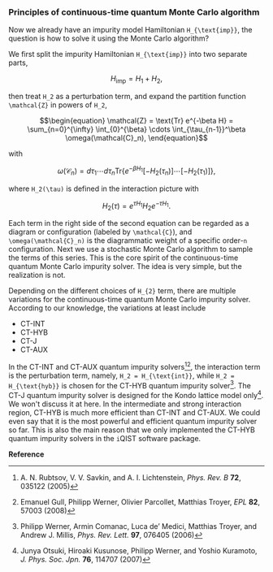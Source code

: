 ### Principles of continuous-time quantum Monte Carlo algorithm

Now we already have an impurity model Hamiltonian ``H_{\text{imp}}``, the question is how to solve it using the Monte Carlo algorithm?

We first split the impurity Hamiltonian ``H_{\text{imp}}`` into two separate parts, 

```math
H_{\text{imp}} = H_1 + H_2,
```

then treat ``H_2`` as a perturbation term, and expand the partition function ``\mathcal{Z}`` in powers of ``H_2``,
```math
\begin{equation}
\mathcal{Z} =  \text{Tr} e^{-\beta H} = \sum_{n=0}^{\infty} \int_{0}^{\beta} \cdots \int_{\tau_{n-1}}^\beta \omega(\mathcal{C}_n),
\end{equation}
```
with
```math
\begin{equation}
\omega(\mathcal{C}_n)=d\tau_1 \cdots d\tau_n \text{Tr}\left\{ e^{-\beta H_1}[-H_2(\tau_n)]\cdots [-H_2(\tau_1)]\right\},
\end{equation}
```
where ``H_2(\tau)`` is defined in the interaction picture with 

```math
H_2(\tau) = e^{\tau H_1} H_2 e^{-\tau H_1}.
```

Each term in the right side of the second equation can be regarded as a diagram or configuration (labeled by ``\mathcal{C}``), and ``\omega(\mathcal{C}_n)`` is the diagrammatic weight of a specific order-``n`` configuration. Next we use a stochastic Monte Carlo algorithm to sample the terms of this series. This is the core spirit of the continuous-time quantum Monte Carlo impurity solver. The idea is very simple, but the realization is not.

Depending on the different choices of ``H_{2}`` term, there are multiple variations for the continuous-time quantum Monte Carlo impurity solver. According to our knowledge, the variations at least include

* CT-INT
* CT-HYB
* CT-J
* CT-AUX

In the CT-INT and CT-AUX quantum impurity solvers[^1][^2], the interaction term is the perturbation term, namely, ``H_2 = H_{\text{int}}``, while ``H_2 = H_{\text{hyb}}`` is chosen for the CT-HYB quantum impurity solver[^3]. The CT-J quantum impurity solver is designed for the Kondo lattice model only[^4]. We won't discuss it at here. In the intermediate and strong interaction region, CT-HYB is much more efficient than CT-INT and CT-AUX. We could even say that it is the most powerful and efficient quantum impurity solver so far. This is also the main reason that we only implemented the CT-HYB quantum impurity solvers in the ``i``QIST software package.

**Reference**

[^1]: A. N. Rubtsov, V. V. Savkin, and A. I. Lichtenstein, *Phys. Rev. B* **72**, 035122 (2005)

[^2]: Emanuel Gull, Philipp Werner, Olivier Parcollet, Matthias Troyer, *EPL* **82**, 57003 (2008)

[^3]: Philipp Werner, Armin Comanac, Luca de’ Medici, Matthias Troyer, and Andrew J. Millis, *Phys. Rev. Lett.* **97**, 076405 (2006)

[^4]: Junya Otsuki, Hiroaki Kusunose, Philipp Werner, and Yoshio Kuramoto, *J. Phys. Soc. Jpn.* **76**, 114707 (2007)